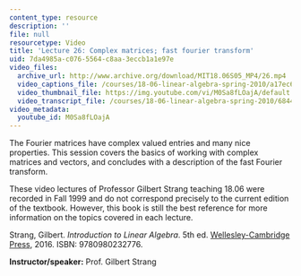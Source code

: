```yaml
---
content_type: resource
description: ''
file: null
resourcetype: Video
title: 'Lecture 26: Complex matrices; fast fourier transform'
uid: 7da4985a-c076-5564-c8aa-3eccb1a1e97e
video_files:
  archive_url: http://www.archive.org/download/MIT18.06S05_MP4/26.mp4
  video_captions_file: /courses/18-06-linear-algebra-spring-2010/a17ec61b39b35271bd193e3c5ca75dd3_M0Sa8fLOajA.vtt
  video_thumbnail_file: https://img.youtube.com/vi/M0Sa8fLOajA/default.jpg
  video_transcript_file: /courses/18-06-linear-algebra-spring-2010/68440cfc1e8760b75bddc09bc8d374d6_M0Sa8fLOajA.pdf
video_metadata:
  youtube_id: M0Sa8fLOajA
---
```


The Fourier matrices have complex valued entries and many nice properties. This session covers the basics of working with complex matrices and vectors, and concludes with a description of the fast Fourier transform.

These video lectures of Professor Gilbert Strang teaching 18.06 were recorded in Fall 1999 and do not correspond precisely to the current edition of the textbook. However, this book is still the best reference for more information on the topics covered in each lecture.

Strang, Gilbert. _Introduction to Linear Algebra_. 5th ed. [Wellesley-Cambridge Press](http://www.wellesleycambridge.com/), 2016. ISBN: 9780980232776.

**Instructor/speaker:** Prof. Gilbert Strang
